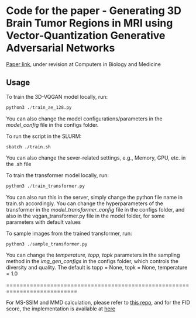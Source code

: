 # Code for the paper - Generating 3D Brain Tumor Regions in MRI using Vector-Quantization Generative Adversarial Networks

[Paper link](https://arxiv.org/abs/2310.01251), under revision at Computers in Biology and Medicine

## Usage

To train the 3D-VQGAN model locally, run:
```python
python3 ./train_ae_128.py
```
You can also change the model configurations/parameters in the *model_config* file in the configs folder.

To run the script in the SLURM:
```shell
sbatch ./train.sh
```
You can also change the sever-related settings, e.g., Memory, GPU, etc. in the .sh file

To train the transformer model locally, run:
```python
python3 ./train_transformer.py
```
You can also run this in the server, simply change the python file name in train.sh accordingly.
You can change the hyperparameters of the transformer in the *model_transformer_config* file in the configs folder, and also in the vqgan_transformer.py file in the model folder, for some parameters with default values

To sample images from the trained transformer, run: 
```python
python3 ./sample_transformer.py
```
You can change the *temperature, topp, topk* parameters in the sampling method in the *img_gen_configs* in the configs folder, which controls the diversity and quality. The default is topp = None, topk = None, temperature = 1.0

===========================================================================

For MS-SSIM and MMD calculation, please refer to [this repo](https://github.com/cyclomon/3dbraingen), and for the FID score, the implementation is available at [here](https://github.com/mseitzer/pytorch-fid)
